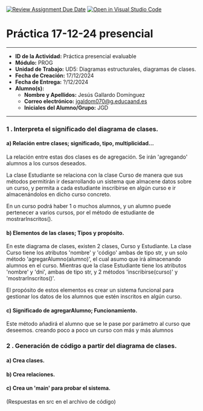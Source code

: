 [![Review Assignment Due Date](https://classroom.github.com/assets/deadline-readme-button-22041afd0340ce965d47ae6ef1cefeee28c7c493a6346c4f15d667ab976d596c.svg)](https://classroom.github.com/a/ggNrffAq)
[![Open in Visual Studio Code](https://classroom.github.com/assets/open-in-vscode-2e0aaae1b6195c2367325f4f02e2d04e9abb55f0b24a779b69b11b9e10269abc.svg)](https://classroom.github.com/online_ide?assignment_repo_id=17367078&assignment_repo_type=AssignmentRepo)



# Práctica 17-12-24 presencial

---

- **ID de la Actividad:** Práctica presencial evaluable
- **Módulo:** PROG
- **Unidad de Trabajo:** UD5: Diagramas estructurales, diagramas de clases.
- **Fecha de Creación:** 17/12/2024
- **Fecha de Entrega:** ?/12/2024
- **Alumno(s):**
    - **Nombre y Apellidos:** Jesús Gallardo Domínguez
    - **Correo electrónico:** jgaldom070@g.educaand.es
    - **Iniciales del Alumno/Grupo:** JGD
---

### 1 . Interpreta el significado del diagrama de clases.

#### **a)** Relación entre clases; significado, tipo, multiplicidad... 

La relación entre estas dos clases es de agregación. Se irán 'agregando' alumnos a los cursos deseados.

La clase Estudiante se relaciona con la clase Curso de manera que sus métodos permitirán ir desarrollando 
un sistema que almacene datos sobre un curso, y permita a cada estudiante inscribirse en algún curso e ir almacenándolos en
dicho curso concreto. 

En un curso podrá haber 1 o muchos alumnos, y un alumno  puede pertenecer a varios cursos, por el método de estudiante de mostrarInscritos(). 


#### **b)** Elementos de las clases; Tipos y propósito.

En este diagrama de clases, existen 2 clases, Curso y Estudiante. La clase Curso tiene los atributos 'nombre' y 'código'
ambas de tipo str, y un solo método 'agregarAlumno(alumno)', el cual asumo que irá almacenando alumnos en el curso. Mientras
que la clase Estudiante tiene los atributos 'nombre' y 'dni', ambas de tipo str, y 2 métodos 'inscribirse(curso)' y
'mostrarInscritos()'.

El propósito de estos elementos es crear un sistema funcional para gestionar los datos de los alumnos que estén inscritos en 
algún curso.

#### **c)** Significado de agregarAlumno; Funcionamiento.

Este método añadirá el alumno que se le pase por parámetro al curso que deseemos. creando poco a poco un curso con más y más
alumnos 

### 2 . Generación de código a partir del diagrama de clases.

#### **a)** Crea clases.

#### **b)** Crea relaciones.

#### **c)** Crea un 'main' para probar el sistema.

(Respuestas en src en el archivo de código)